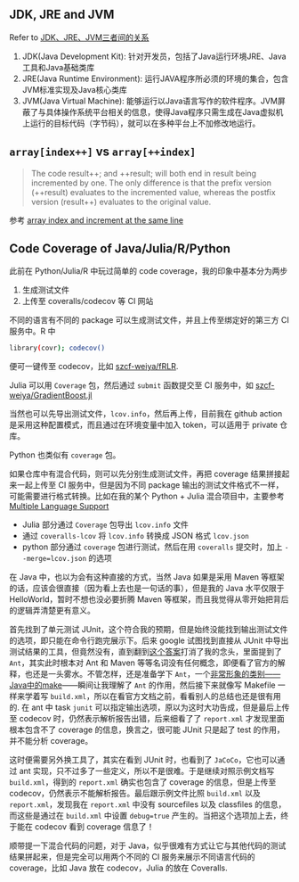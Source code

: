 ## JDK, JRE and JVM

Refer to [JDK、JRE、JVM三者间的关系  ](http://playkid.blog.163.com/blog/static/56287260201372113842153/)

1. JDK(Java Development Kit): 针对开发员，包括了Java运行环境JRE、Java工具和Java基础类库
2. JRE(Java Runtime Environment): 运行JAVA程序所必须的环境的集合，包含JVM标准实现及Java核心类库
3. JVM(Java Virtual Machine): 能够运行以Java语言写作的软件程序。JVM屏蔽了与具体操作系统平台相关的信息，使得Java程序只需生成在Java虚拟机上运行的目标代码（字节码），就可以在多种平台上不加修改地运行。

## `array[index++]` vs `array[++index]`

> The code result++; and ++result; will both end in result being incremented by one. The only difference is that the prefix version (++result) evaluates to the incremented value, whereas the postfix version (result++) evaluates to the original value.

参考 [array index and increment at the same line](https://stackoverflow.com/questions/7218249/array-index-and-increment-at-the-same-line)

## Code Coverage of Java/Julia/R/Python

此前在 Python/Julia/R 中玩过简单的 code coverage，我的印象中基本分为两步

1. 生成测试文件
2. 上传至 coveralls/codecov 等 CI 网站

不同的语言有不同的 package 可以生成测试文件，并且上传至绑定好的第三方 CI 服务中。R 中

```bash
library(covr); codecov()
```

便可一键传至 codecov，比如 [szcf-weiya/fRLR](https://github.com/szcf-weiya/fRLR/blob/master/.travis.yml).

Julia 可以用 `Coverage` 包，然后通过 `submit` 函数提交至 CI 服务中，如 [szcf-weiya/GradientBoost.jl](https://github.com/szcf-weiya/GradientBoost.jl/blob/master/.travis.yml)

当然也可以先导出测试文件，`lcov.info`，然后再上传，目前我在 github action 是采用这种配置模式，而且通过在环境变量中加入 token，可以适用于 private 仓库。

Python 也类似有 `coverage` 包。

如果仓库中有混合代码，则可以先分别生成测试文件，再把 coverage 结果拼接起来一起上传至 CI 服务中，但是因为不同 package 输出的测试文件格式不一样，可能需要进行格式转换。比如在我的某个 Python + Julia 混合项目中，主要参考 [Multiple Language Support](https://coveralls-python.readthedocs.io/en/latest/usage/multilang.html)

- Julia 部分通过 `Coverage` 包导出 `lcov.info` 文件
- 通过 `coveralls-lcov` 将 `lcov.info` 转换成 JSON 格式 `lcov.json`
- python 部分通过 `coverage` 包进行测试，然后在用 `coveralls` 提交时，加上 `--merge=lcov.json` 的选项 

在 Java 中，也以为会有这种直接的方式，当然 Java 如果是采用 Maven 等框架的话，应该会很直接（因为看上去也是一句话的事），但是我的 Java 水平仅限于 HelloWorld，暂时不想也没必要折腾 Maven 等框架，而且我觉得从零开始把背后的逻辑弄清楚更有意义。

首先找到了单元测试 JUnit，这个符合我的预期，但是始终没能找到输出测试文件的选项，即只能在命令行跑完展示下。后来 google 试图找到直接从 JUnit 中导出测试结果的工具，但竟然没有，直到翻到[这个答案](https://stackoverflow.com/questions/12445582/generating-junit-reports-from-the-command-line)打消了我的念头，里面提到了 `Ant`，其实此时根本对 Ant 和 Maven 等等名词没有任何概念，即便看了官方的解释，也还是一头雾水。不管怎样，还是准备学下 `Ant`，一个[非常形象的类别——Java中的make](https://www.cnblogs.com/ArtsCrafts/p/Ant_begin.html)——瞬间让我理解了 `Ant` 的作用，然后接下来就像写 Makefile 一样来学着写 `build.xml`，所以在看官方文档之前，看看别人的总结也还是很有用的. 在 ant 中 task `junit` 可以指定输出选项，原以为这时大功告成，但是最后上传至 codecov 时，仍然表示解析报告出错，后来细看了了 `report.xml` 才发现里面根本包含不了 coverage 的信息，换言之，很可能 JUnit 只是起了 test 的作用，并不能分析 coverage。

这时便需要另外换工具了，其实在看到 JUnit 时，也看到了 `JaCoCo`，它也可以通过 ant 实现，只不过多了一些定义，所以不是很难。于是继续对照示例文档写 `build.xml`，得到的 `report.xml` 确实也包含了 coverage 的信息，但是上传至 codecov，仍然表示不能解析报告。最后跟示例文件比照 `build.xml` 以及 `report.xml`，发现我在 `report.xml` 中没有 sourcefiles 以及 classfiles 的信息，而这些是通过在 `build.xml` 中设置 `debug=true` 产生的。当把这个选项加上去，终于能在 codecov 看到 coverage 信息了！

顺带提一下混合代码的问题，对于 Java，似乎很难有方式让它与其他代码的测试结果拼起来，但是完全可以用两个不同的 CI 服务来展示不同语言代码的 coverage，比如 Java 放在 codecov，Julia 的放在 Coveralls.
